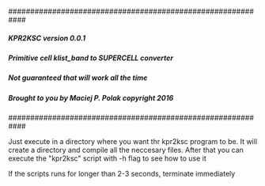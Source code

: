 ############################################################
#####               KPR2KSC version 0.0.1              #####
#####                                                  #####
##### Primitive cell klist_band to SUPERCELL converter #####
#####                                                  #####
#####    Not guaranteed that will work all the time    #####
##### Brought to you by Maciej P. Polak copyright 2016 #####
############################################################

Just execute in a directory where you want thr kpr2ksc program to be.
It will create a directory and compile all the neccesary files.
After that you can execute the "kpr2ksc" script with -h flag to see how to use it

If the scripts runs for longer than 2-3 seconds, terminate immediately
